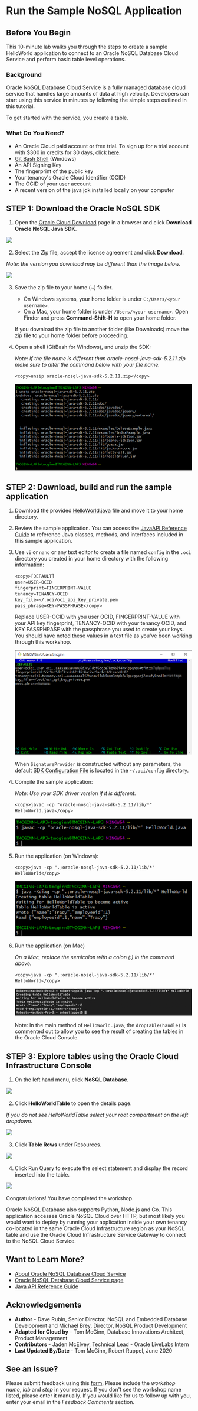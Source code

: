 # Run the Sample NoSQL Application
## Before You Begin

This 10-minute lab walks you through the steps to create a sample HelloWorld application to connect to an Oracle NoSQL Database Cloud Service and perform basic table level operations.

### Background
Oracle NoSQL Database Cloud Service is a fully managed database cloud service that handles large amounts of data at high velocity. Developers can start using this service in minutes by following the simple steps outlined in this tutorial.

To get started with the service, you create a table.

### What Do You Need?

* An Oracle Cloud paid account or free trial. To sign up for a trial account with $300 in credits for 30 days, click [here](http://oracle.com/cloud/free).
* [Git Bash Shell](https://gitforwindows.org/) (Windows)
* An API Signing Key
* The fingerprint of the public key
* Your tenancy's Oracle Cloud Identifier (OCID)
* The OCID of your user account
* A recent version of the java jdk installed locally on your computer

## STEP 1: Download the Oracle NoSQL SDK

1. Open the [Oracle Cloud Download](https://www.oracle.com/downloads/cloud/oracle-cloud-downloads.html) page in a browser and click **Download Oracle NoSQL Java SDK**.

  ![](images/download-sdk.png " ")

2. Select the Zip file, accept the license agreement and click **Download**.

  *Note: the version you download may be different than the image below.*

  ![](images/select-sdk-zip.png " ")

3. Save the zip file to your home (~) folder.

    - On Windows systems, your home folder is under `C:/Users/<your username>`.
    - On a Mac, your home folder is under `/Users/<your username>`. Open Finder and press **Command-Shift-H** to open your home folder.

    If you download the zip file to another folder (like Downloads) move the zip file to your home folder before proceeding.

4. Open a shell (GitBash for Windows), and unzip the SDK:

    *Note: If the file name is different than oracle-nosql-java-sdk-5.2.11.zip make sure to alter the command below with your file name.*

    ```
    <copy>unzip oracle-nosql-java-sdk-5.2.11.zip</copy>
    ```

    ![](images/unzip-result.png " ")

## STEP 2: Download, build and run the sample application

1. Download the provided [HelloWorld.java](https://objectstorage.us-ashburn-1.oraclecloud.com/p/qCpBRv5juyWwIF4dv9h98YWCDD50574Y6OwsIHhEMgI/n/c4u03/b/data-management-library-files/o/HelloWorld.java) file and move it to your home directory.

2. Review the sample application. You can access the [JavaAPI Reference Guide](https://docs.oracle.com/en/cloud/paas/nosql-cloud/csnjv/index.html) to reference Java classes, methods, and interfaces included in this sample application.

3. Use `vi` or `nano` or any text editor to create a file named `config` in the `.oci` directory you created in your home directory with the following information:

    ```
    <copy>[DEFAULT]
    user=USER-OCID
    fingerprint=FINGERPRINT-VALUE
    tenancy=TENANCY-OCID
    key_file=~/.oci/oci_api_key_private.pem
    pass_phrase=KEY-PASSPHRASE</copy>
    ```

    Replace USER-OCID with you user OCID, FINGERPRINT-VALUE with your API key fingerprint, TENANCY-OCID with your tenancy OCID, and KEY PASSPHRASE with the passphrase you used to create your keys. You should have noted these values in a text file as you've been working through this workshop.

    ![](images/config-file.png " ")

    When `SignatureProvider` is constructed without any parameters, the default [SDK Configuration File](https://docs.cloud.oracle.com/iaas/Content/API/Concepts/sdkconfig.htm) is located in the `~/.oci/config` directory.

4. Compile the sample application:

    *Note: Use your SDK driver version if it is different.*

    ```
    <copy>javac -cp "oracle-nosql-java-sdk-5.2.11/lib/*" HelloWorld.java</copy>
    ```

    ![](images/compile.png " ")

5. Run the application (on Windows):

    ```
    <copy>java -cp ".;oracle-nosql-java-sdk-5.2.11/lib/*" HelloWorld</copy>
    ```
    ![](images/run-helloworld.png " ")

6. Run the application (on Mac)

    *On a Mac, replace the semicolon with a colon (:) in the command above.*

    ```
    <copy>java -cp ".:oracle-nosql-java-sdk-5.2.11/lib/*" HelloWorld</copy>
    ```
    ![](images/mac-output.png " ")

    Note: In the main method of `HelloWorld.java`, the `dropTable(handle)` is commented out to allow you to see the result of creating the tables in the Oracle Cloud Console.

## STEP 3: Explore tables using the Oracle Cloud Infrastructure Console

1. On the left hand menu, click **NoSQL Database**.

  ![](images/nosql-cloud.png " ")

2. Click **HelloWorldTable** to open the details page.

  *If you do not see HelloWorldTable select your root compartment on the left dropdown.*

  ![](images/open-helloworldtable.png " ")

3. Click **Table Rows** under Resources.

  ![](images/helloworldtable.png " ")

4. Click Run Query to execute the select statement and display the record inserted into the table.

  ![](images/run-query.png " ")

Congratulations! You have completed the workshop.

Oracle NoSQL Database also supports Python, Node.js and Go. This application accesses Oracle NoSQL Cloud over HTTP, but most likely you would want to deploy by running your application inside your own tenancy co-located in the same Oracle Cloud Infrastructure region as your NoSQL table and use the Oracle Cloud Infrastructure Service Gateway to connect to the NoSQL Cloud Service.

## Want to Learn More?

* [About Oracle NoSQL Database Cloud Service](https://docs.oracle.com/pls/topic/lookup?ctx=cloud&id=CSNSD-GUID-88373C12-018E-4628-B241-2DFCB7B16DE8)
* [Oracle NoSQL Database Cloud Service page](https://cloud.oracle.com/en_US/nosql)
* [Java API Reference Guide](https://docs.oracle.com/en/cloud/paas/nosql-cloud/csnjv/index.html)

## Acknowledgements
* **Author** - Dave Rubin, Senior Director, NoSQL and Embedded Database Development and Michael Brey, Director, NoSQL Product Development
* **Adapted for Cloud by** -  Tom McGinn, Database Innovations Architect, Product Management
* **Contributors** - Jaden McElvey, Technical Lead - Oracle LiveLabs Intern
* **Last Updated By/Date** - Tom McGinn, Robert Ruppel, June 2020

## See an issue?
Please submit feedback using this [form](https://apexapps.oracle.com/pls/apex/f?p=133:1:::::P1_FEEDBACK:1). Please include the *workshop name*, *lab* and *step* in your request.  If you don't see the workshop name listed, please enter it manually. If you would like for us to follow up with you, enter your email in the *Feedback Comments* section.
